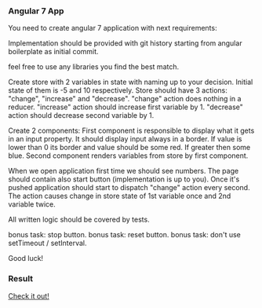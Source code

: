 ### Angular 7 App

You need to create angular 7 application with next requirements:

Implementation should be provided with git history starting from angular boilerplate as initial commit.

feel free to use any libraries you find the best match.

Create store with 2 variables in state with naming up to your decision.
Initial state of them is -5 and 10 respectively.
Store should have 3 actions: "change", "increase" and "decrease".
"change" action does nothing in a reducer.
"increase" action should increase first variable by 1.
"decrease" action should decrease second variable by 1.

Create 2 components:
First component is responsible to display what it gets in an input property. It should display input always 
in a border. If value is lower than 0 its border and value should be some red. If greater then some blue.
Second component renders variables from store by first component.

When we open application first time we should see numbers. The page should contain also start button 
(implementation is up to you). Once it's pushed application should start to dispatch "change" action every 
second. The action causes change in store state of 1st variable once and 2nd variable twice.

All written logic should be covered by tests.

bonus task: stop button.
bonus task: reset button.
bonus task: don't use setTimeout / setInterval.

Good luck!


### Result

[Check it out!](https://ar0ne.github.io/angular-test-app/)

